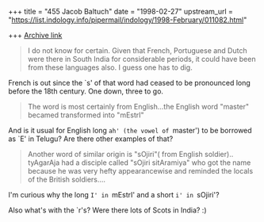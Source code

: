 +++
title = "455 Jacob Baltuch"
date = "1998-02-27"
upstream_url = "https://list.indology.info/pipermail/indology/1998-February/011082.html"

+++
[Archive link](https://list.indology.info/pipermail/indology/1998-February/011082.html)

>I do not know for certain. Given that French, Portuguese and Dutch were
>there in South India for considerable periods, it could have been from
>these languages also. I guess one has to dig.

French is out since the `s' of that word had ceased to be pronounced
long before the 18th century. One down, three to go.

>The word is most certainly from English...the English word "master"
>becamed transformed into "mEstrI"

And is it usual for English long `ah' (the vowel of `master') to
be borrowed as `E' in Telugu? Are there other examples of that?

>Another word of similar origin is "sOjiri"( from English soldier)..
>tyAgarAja had a disciple called "sOjiri sitAramiya" who got the name
>because he was very hefty appearancewise and reminded the locals of the
>British soldiers....

I'm curious why the long `I' in `mEstrI' and a short `i' in `sOjiri'?

Also what's with the `r's? Were there lots of Scots in India? :)



